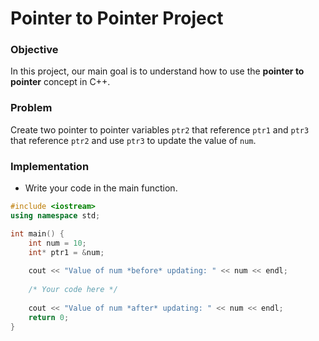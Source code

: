 # Pointer to Pointer Project

### Objective

In this project, our main goal is to understand how to use the **pointer to pointer** concept in C++.

### Problem

Create two pointer to pointer variables `ptr2` that reference `ptr1` and `ptr3` that reference `ptr2` and use `ptr3` to update the value of `num`.

### Implementation
- Write your code in the main function.
  
```cpp
#include <iostream>
using namespace std;

int main() {
    int num = 10;
    int* ptr1 = &num;
    
    cout << "Value of num *before* updating: " << num << endl;
    
    /* Your code here */
    
    cout << "Value of num *after* updating: " << num << endl;
    return 0;
}
```
